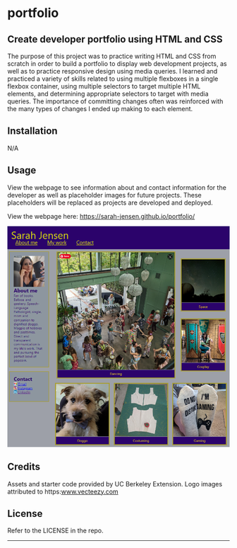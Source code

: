 # portfolio

## Create developer portfolio using HTML and CSS

The purpose of this project was to practice writing HTML and CSS from scratch in order to build a portfolio to display web development projects, as well as to practice responsive design using media queries.
I learned and practiced a variety of skills related to using multiple flexboxes in a single flexbox container, using multiple selectors to target multiple HTML elements, and determining appropriate selectors to target with media queries. The importance of committing changes often was reinforced with the many types of changes I ended up making to each element.

## Installation

N/A

## Usage

View the webpage to see information about and contact information for the developer as well as placeholder images for future projects. These placeholders will be replaced as projects are developed and deployed.

View the webpage here: https://sarah-jensen.github.io/portfolio/

![The developer portfolio of Sarah Jensen. There are sections containing information about the developer, contact information, and thumbnail images of projects.](./images/portfolio-screenshot.png)


## Credits

Assets and starter code provided by UC Berkeley Extension. 
Logo images attributed to https:www.vecteezy.com

## License

Refer to the LICENSE in the repo.

---
